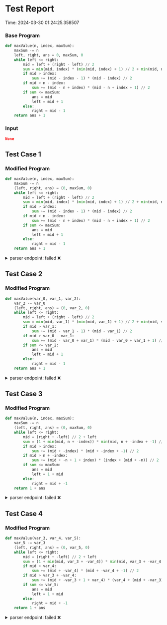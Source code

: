 # Test Report

Time: 2024-03-30 01:24:25.358507

### Base Program

```py
def maxValue(n, index, maxSum):
    maxSum -= n
    left, right, ans = 0, maxSum, 0
    while left <= right:
        mid = left + (right - left) // 2
        sum = min(mid, index) * (min(mid, index) + 1) // 2 + min(mid, n - index - 1) * (min(mid, n - index) + 1) // 2
        if mid > index:
            sum += (mid - index - 1) * (mid - index) // 2
        if mid > n - index:
            sum += (mid - n + index) * (mid - n + index + 1) // 2
        if sum <= maxSum:
            ans = mid
            left = mid + 1
        else:
            right = mid - 1
    return ans + 1
```

### Input

```json
None
```

## Test Case 1

### Modified Program

```py
def maxValue(n, index, maxSum):
    maxSum -= n
    (left, right, ans) = (0, maxSum, 0)
    while left <= right:
        mid = left + (right - left) // 2
        sum = min(mid, index) * (min(mid, index) + 1) // 2 + min(mid, n - index - 1) * (min(mid, n - index) + 1) // 2
        if mid > index:
            sum += (mid - index - 1) * (mid - index) // 2
        if mid > n - index:
            sum += (mid - n + index) * (mid - n + index + 1) // 2
        if sum <= maxSum:
            ans = mid
            left = mid + 1
        else:
            right = mid - 1
    return ans + 1
```

<details>
<summary>parser endpoint: failed ❌</summary>

Message: 
```
'NoneType' object has no attribute 'status_code'
```

Actual Output: None

</details>

## Test Case 2

### Modified Program

```py
def maxValue(var_0, var_1, var_2):
    var_2 -= var_0
    (left, right, ans) = (0, var_2, 0)
    while left <= right:
        mid = left + (right - left) // 2
        sum = min(mid, var_1) * (min(mid, var_1) + 1) // 2 + min(mid, var_0 - var_1 - 1) * (min(mid, var_0 - var_1) + 1) // 2
        if mid > var_1:
            sum += (mid - var_1 - 1) * (mid - var_1) // 2
        if mid > var_0 - var_1:
            sum += (mid - var_0 + var_1) * (mid - var_0 + var_1 + 1) // 2
        if sum <= var_2:
            ans = mid
            left = mid + 1
        else:
            right = mid - 1
    return ans + 1
```

<details>
<summary>parser endpoint: failed ❌</summary>

Message: 
```
'NoneType' object has no attribute 'status_code'
```

Actual Output: None

</details>

## Test Case 3

### Modified Program

```py
def maxValue(n, index, maxSum):
    maxSum -= n
    (left, right, ans) = (0, maxSum, 0)
    while left <= right:
        mid = (right + -left) // 2 + left
        sum = (1 + min(mid, n + -index)) * min(mid, n + -index + -1) // 2 + (1 + min(mid, index)) * min(mid, index) // 2
        if mid > index:
            sum += (mid + -index) * (mid + -index + -1) // 2
        if mid > n + -index:
            sum += (mid + -n + 1 + index) * (index + (mid + -n)) // 2
        if sum <= maxSum:
            ans = mid
            left = 1 + mid
        else:
            right = mid + -1
    return 1 + ans
```

<details>
<summary>parser endpoint: failed ❌</summary>

Message: 
```
'NoneType' object has no attribute 'status_code'
```

Actual Output: None

</details>

## Test Case 4

### Modified Program

```py
def maxValue(var_3, var_4, var_5):
    var_5 -= var_3
    (left, right, ans) = (0, var_5, 0)
    while left <= right:
        mid = (right + -left) // 2 + left
        sum = (1 + min(mid, var_3 + -var_4)) * min(mid, var_3 + -var_4 + -1) // 2 + (1 + min(mid, var_4)) * min(mid, var_4) // 2
        if mid > var_4:
            sum += (mid + -var_4) * (mid + -var_4 + -1) // 2
        if mid > var_3 + -var_4:
            sum += (mid + -var_3 + 1 + var_4) * (var_4 + (mid + -var_3)) // 2
        if sum <= var_5:
            ans = mid
            left = 1 + mid
        else:
            right = mid + -1
    return 1 + ans
```

<details>
<summary>parser endpoint: failed ❌</summary>

Message: 
```
'NoneType' object has no attribute 'status_code'
```

Actual Output: None

</details>

